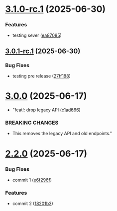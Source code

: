 # [3.1.0-rc.1](https://github.com/Rajath1303/GitHub-actions-cicd/compare/v3.0.1-rc.1...v3.1.0-rc.1) (2025-06-30)


### Features

* testing sever ([ea87085](https://github.com/Rajath1303/GitHub-actions-cicd/commit/ea87085f7a14e9505e89e4ce125ca8f9509e0952))

## [3.0.1-rc.1](https://github.com/Rajath1303/GitHub-actions-cicd/compare/v3.0.0...v3.0.1-rc.1) (2025-06-30)


### Bug Fixes

* testing pre release ([27ff188](https://github.com/Rajath1303/GitHub-actions-cicd/commit/27ff1886b96b22f8732fb3e9d0686cbd1855534c))

# [3.0.0](https://github.com/Rajath1303/GitHub-actions-cicd/compare/v2.2.0...v3.0.0) (2025-06-17)


* "feat!: drop legacy API ([c1ad666](https://github.com/Rajath1303/GitHub-actions-cicd/commit/c1ad666e91ba3f6d18432c3acee758604467c735))


### BREAKING CHANGES

* This removes the legacy API and old endpoints."

# [2.2.0](https://github.com/Rajath1303/GitHub-actions-cicd/compare/v2.1.0...v2.2.0) (2025-06-17)


### Bug Fixes

* commit 1 ([e6f296f](https://github.com/Rajath1303/GitHub-actions-cicd/commit/e6f296f5daee7d7431c3877de8b878ee89f44bd0))


### Features

* commit 2 ([18201b3](https://github.com/Rajath1303/GitHub-actions-cicd/commit/18201b3eb7384d08b4c0a4f87e14538731085b70))
